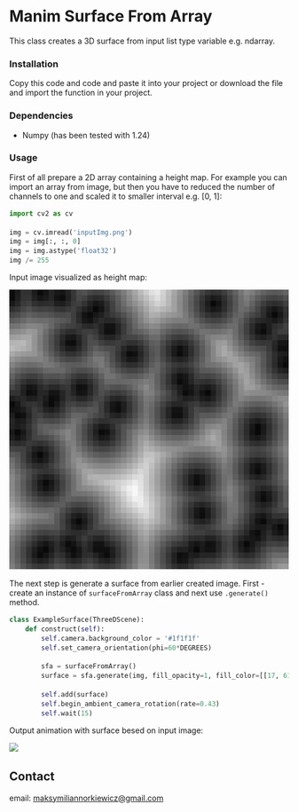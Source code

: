 # Manim Surface From Array
This class creates a 3D surface from input list type variable e.g. ndarray.


### Installation
Copy this code and code and paste it into your project or download the file and import the function in your project.


### Dependencies
- Numpy (has been tested with 1.24)


### Usage
First of all prepare a 2D array containing a height map.
For example you can import an array from image, but then you have to reduced the number of channels to one and scaled it to smaller interval e.g. [0, 1]:

```python
import cv2 as cv

img = cv.imread('inputImg.png')
img = img[:, :, 0]
img = img.astype('float32')
img /= 255
```

Input image visualized as height map:
<p float="left">
  <img src="imgs/inputImg.png"/>
</p>

The next step is generate a surface from earlier created image.
First - create an instance of `surfaceFromArray` class and next use `.generate()` method.

```python
class ExampleSurface(ThreeDScene):
    def construct(self):
        self.camera.background_color = '#1f1f1f'
        self.set_camera_orientation(phi=60*DEGREES)

        sfa = surfaceFromArray()
        surface = sfa.generate(img, fill_opacity=1, fill_color=[[17, 61, 0], [138, 255, 92]])

        self.add(surface)
        self.begin_ambient_camera_rotation(rate=0.43)
        self.wait(15)
```

Output animation with surface besed on input image:
<p float="left">
  <img src="imgs/exampleSurface.gif"/>
</p>


## Contact
email: maksymiliannorkiewicz@gmail.com
